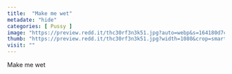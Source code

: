 ```yaml
---
title:  "Make me wet"
metadate: "hide"
categories: [ Pussy ]
image: "https://preview.redd.it/thc30rf3n3k51.jpg?auto=webp&s=164180d7c9ea795fa108ff356d5c7cad881b2d10"
thumb: "https://preview.redd.it/thc30rf3n3k51.jpg?width=1080&crop=smart&auto=webp&s=0c94199abd16c79c49d7cc172234089d2a0e4bc5"
visit: ""
---
```

Make me wet
